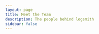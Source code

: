```yaml
---
layout: page
title: Meet the Team
description: The people behind logsmith
sidebar: false
---
```


<script setup>
import {
  VPTeamPage,
  VPTeamPageTitle,
  VPTeamPageSection,
  VPTeamMembers
} from 'vitepress/theme'
import { core, contributors } from './_data/team'
</script>

<VPTeamPage>
  <VPTeamPageTitle>
    <template #title>Meet the Team</template>
    <template #lead>
      logsmith is developed and maintained by a dedicated team passionate about creating better developer tools.
    </template>
  </VPTeamPageTitle>
  <VPTeamMembers :members="core" />
  <VPTeamPageSection>
    <template #title>Contributors</template>
    <template #lead>
      Thank you to all the amazing people who have contributed to logsmith.
    </template>
    <template #members>
      <VPTeamMembers size="small" :members="contributors" />
    </template>
  </VPTeamPageSection>
</VPTeamPage>
